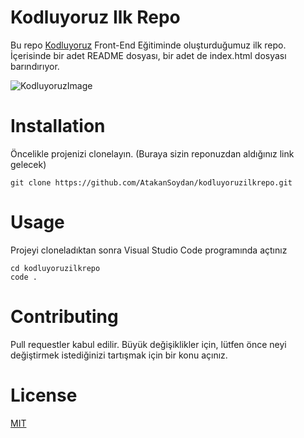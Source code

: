 # Kodluyoruz Ilk Repo
Bu repo [Kodluyoruz](https://kodluyoruz.org/tr/kodluyoruz/) Front-End Eğitiminde oluşturduğumuz ilk repo. İçerisinde bir adet README dosyası, bir adet de index.html dosyası barındırıyor.

![KodluyoruzImage](https://prnt.sc/fSvCC3Jr8XES)

# Installation
Öncelikle projenizi clonelayın. (Buraya sizin reponuzdan aldığınız link gelecek)

```
git clone https://github.com/AtakanSoydan/kodluyoruzilkrepo.git
```

# Usage
Projeyi cloneladıktan sonra Visual Studio Code programında açtınız

```
cd kodluyoruzilkrepo
code .
```

# Contributing
Pull requestler kabul edilir. Büyük değişiklikler için, lütfen önce neyi değiştirmek istediğinizi tartışmak için bir konu açınız.

# License
[MIT](https://choosealicense.com/licenses/mit/)